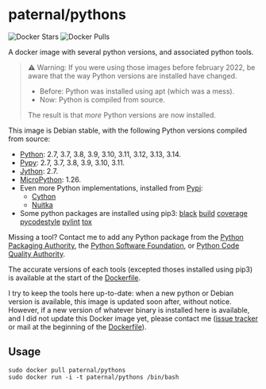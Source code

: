 paternal/pythons
================

![Docker Stars](https://badgen.net/docker/stars/paternal/pythons?icon=docker&label=stars)
![Docker Pulls](https://badgen.net/docker/pulls/paternal/pythons?icon=docker&label=pulls)

A docker image with several python versions, and associated python tools.

> ⚠ Warning: If you were using those images before february 2022, be aware that the way Python versions are installed have changed.
>
> - Before: Python was installed using apt (which was a mess).
> - Now: Python is compiled from source.
>
> The result is that *more* Python versions are now installed.

This image is Debian stable, with the following Python versions compiled from source:

- [Python](https://www.python.org/downloads/):
  2.7,
  3.7,
  3.8,
  3.9,
  3.10,
  3.11,
  3.12,
  3.13,
  3.14.
- [Pypy](https://www.pypy.org/download.html):
  2.7,
  3.7,
  3.8,
  3.9,
  3.10,
  3.11.
- [Jython](https://www.jython.org/download):
  2.7.
- [MicroPython](https://micropython.org):
  1.26.
- Even more Python implementations, installed from [Pypi](https://pypi.org/project):
  - [Cython](https://cython.org)
  - [Nuitka](https://nuitka.net)
- Some python packages are installed using pip3:
  [black](https://pypi.python.org/pypi/black)
  [build](https://pypi.python.org/pypi/build)
  [coverage](https://pypi.python.org/pypi/coverage)
  [pycodestyle](https://pypi.python.org/pypi/pycodestyle)
  [pylint](https://pypi.python.org/pypi/pylint)
  [tox](https://pypi.python.org/pypi/tox)

Missing a tool? Contact me to add any Python package from the [Python Packaging Authority](https://github.com/pypa/), the [Python Software Foundation](https://github.com/psf/), or [Python Code Quality Authority](https://github.com/PyCQA/).

The accurate versions of each tools (excepted thoses installed using pip3) is available at the start of the [Dockerfile](https://framagit.org/spalax/docker-pythons/-/blob/main/Dockerfile).

I try to keep the tools here up-to-date: when a new python or Debian version is available, this image is updated soon after, without notice.
However, if a new version of whatever binary is installed here is available, and I did not update this Docker image yet, please contact me ([issue tracker](https://framagit.org/spalax/docker-pythons/-/issues) or mail at the beginning of the [Dockerfile](https://framagit.org/spalax/docker-pythons/-/blob/main/Dockerfile)).

## Usage

    sudo docker pull paternal/pythons
    sudo docker run -i -t paternal/pythons /bin/bash
